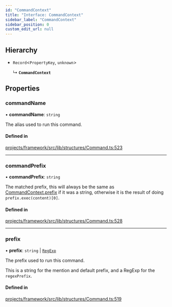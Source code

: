 ```yaml
---
id: "CommandContext"
title: "Interface: CommandContext"
sidebar_label: "CommandContext"
sidebar_position: 0
custom_edit_url: null
---
```


## Hierarchy

- `Record`<`PropertyKey`, `unknown`\>

  ↳ **`CommandContext`**

## Properties

### commandName

• **commandName**: `string`

The alias used to run this command.

#### Defined in

[projects/framework/src/lib/structures/Command.ts:523](https://github.com/sapphiredev/framework/blob/5a4898f6/src/lib/structures/Command.ts#L523)

___

### commandPrefix

• **commandPrefix**: `string`

The matched prefix, this will always be the same as [CommandContext.prefix](CommandContext#prefix) if it was a string, otherwise it is
the result of doing `prefix.exec(content)[0]`.

#### Defined in

[projects/framework/src/lib/structures/Command.ts:528](https://github.com/sapphiredev/framework/blob/5a4898f6/src/lib/structures/Command.ts#L528)

___

### prefix

• **prefix**: `string` \| [`RegExp`](https://developer.mozilla.org/en-US/docs/Web/JavaScript/Reference/Global_Objects/RegExp)

The prefix used to run this command.

This is a string for the mention and default prefix, and a RegExp for the `regexPrefix`.

#### Defined in

[projects/framework/src/lib/structures/Command.ts:519](https://github.com/sapphiredev/framework/blob/5a4898f6/src/lib/structures/Command.ts#L519)
